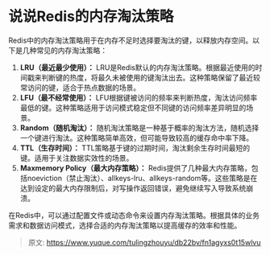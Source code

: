 # 说说Redis的内存淘汰策略

Redis中的内存淘汰策略用于在内存不足时选择要淘汰的键，以释放内存空间。以下是几种常见的内存淘汰策略：

1. **LRU（最近最少使用）：** LRU是Redis默认的内存淘汰策略。根据最近使用的时间戳来判断键的热度，将最久未被使用的键淘汰出去。这种策略保留了最近较常访问的键，适合于热点数据的场景。
2. **LFU（最不经常使用）：** LFU根据键被访问的频率来判断热度，淘汰访问频率最低的键。这种策略适用于访问模式稳定但不同键的访问频率差异明显的场景。
3. **Random（随机淘汰）：** 随机淘汰策略是一种基于概率的淘汰方法，随机选择一个键进行淘汰。这种策略简单高效，但可能导致较高的缓存命中率下降。
4. **TTL（生存时间）：** TTL策略基于键的过期时间，淘汰剩余生存时间最短的键。适用于关注数据实效性的场景。
5. **Maxmemory Policy（最大内存策略）：** Redis提供了几种最大内存策略，包括noeviction（禁止淘汰）、allkeys-lru、allkeys-random等。这些策略是在达到设定的最大内存限制后，对写操作返回错误，避免继续写入导致系统崩溃。

在Redis中，可以通过配置文件或动态命令来设置内存淘汰策略。根据具体的业务需求和数据访问模式，选择合适的内存淘汰策略以提高缓存的效率和性能。


> 原文: <https://www.yuque.com/tulingzhouyu/db22bv/fn1agyxs0t15wlvu>